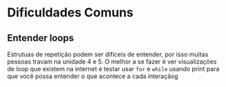# Dificuldades Comuns

## Entender loops

Estrutuas de repetição podem ser difíceis de entender, por isso muitas pessoas travam na unidade 4 e 5. O melhor a se fazer é ver visualizações de loop que existem na internet e testar usar `for` e `while` usando print para que você possa entender o que acontece a cada interaçãog